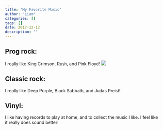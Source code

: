 ```yaml
---
title: "My Favorite Music"
author: "Liam"
categories: []
tags: []
date: 2017-12-12
description: ""
---
```


## Prog rock:
I really like King Crimson, Rush, and Pink Floyd!
![](http://tralfaz-archives.com/coverart/K/king_crim_courtf.jpg)

## Classic rock:
I really like Deep Purple, Black Sabbath, and Judas Preist!

## Vinyl:
I like having records to play at home, and to collect the music I like. I feel like it really does sound better!
<Picture of Liam with King Crimson album>